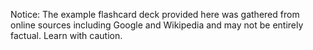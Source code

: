 Notice: The example flashcard deck provided here was gathered from online sources including Google and Wikipedia and may not be entirely factual. Learn with caution.